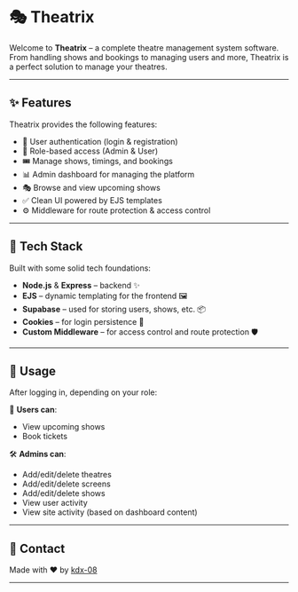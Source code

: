 # 🎭 Theatrix

Welcome to **Theatrix** – a complete theatre management system software.
From handling shows and bookings to managing users and more, Theatrix is a perfect solution to manage your theatres.

---

## ✨ Features

Theatrix provides the following features:

- 👥 User authentication (login & registration)
- 🔐 Role-based access (Admin & User)
- 🎟️ Manage shows, timings, and bookings
- 📊 Admin dashboard for managing the platform
- 🎭 Browse and view upcoming shows
- ✅ Clean UI powered by EJS templates
- ⚙️ Middleware for route protection & access control

---

## 🧰 Tech Stack

Built with some solid tech foundations:

- **Node.js** & **Express** – backend ✨
- **EJS** – dynamic templating for the frontend 🖼️
- **Supabase** – used for storing users, shows, etc. 📦
- **Cookies** – for login persistence 🍪
- **Custom Middleware** – for access control and route protection 🛡️

---

## 🚀 Usage

After logging in, depending on your role:

👤 **Users can**:

- View upcoming shows
- Book tickets

🛠️ **Admins can**:

- Add/edit/delete theatres
- Add/edit/delete screens
- Add/edit/delete shows
- View user activity
- View site activity (based on dashboard content)

---

## 💬 Contact

Made with ❤️ by [kdx-08](https://github.com/kdx-08)

---
